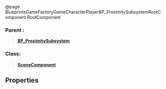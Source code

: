 @page BlueprintsGameFactoryGameCharacterPlayerBP_ProximitySubsystemRootComponent RootComponent
### Parent :
<b><a href="_blueprints_game_factory_game_character_player_b_p__proximity_subsystem.html"><blockquote>BP_ProximitySubsystem</blockquote></a></b>
### Class:
<b><a href="_class_script_scene_component.html"><blockquote>SceneComponent</blockquote></a></b>
## Properties
